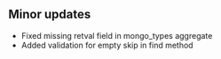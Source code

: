 ## Minor updates
- Fixed missing retval field in mongo_types aggregate
- Added validation for empty skip in find method